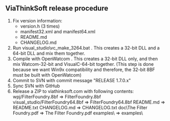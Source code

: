 
ViaThinkSoft release procedure
------------------------------

1. Fix version information:
	- version.h (3 times)
	- manifest32.xml and manifest64.xml
	- README.md
	- CHANGELOG.md
2. Run visual_studio\vc_make_3264.bat . This creates a 32-bit DLL and a 64-bit DLL and mix them together.
3. Compile with OpenWatcom . This creates a 32-bit DLL only, and then mix Watcom-32-bit and VisualC-64-bit together. (This step is done because we want Win9x compatibility and therefore, the 32-bit 8BF must be built with OpenWatcom)
4. Commit to SVN with commit message "RELEASE 1.7.0.x"
5. Sync SVN with GitHub
6. Release a ZIP to viathinksoft.com with following contents:
	wpj/FilterFoundry.8bf             => FilterFoundry.8bf
	visual_studio/FilterFoundry64.8bf => FilterFoundry64.8bf
	README.md                         => README.txt
	CHANGELOG.md                      => CHANGELOG.txt
	doc\The Filter Foundry.pdf        => The Filter Foundry.pdf
	examples\                         => examples\
